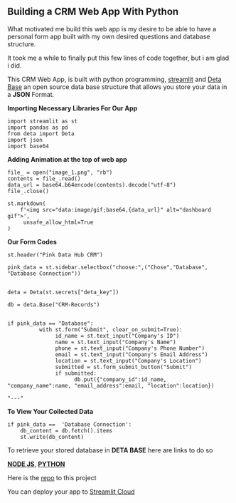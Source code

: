 ## Building a CRM Web App With Python

What motivated me build this web app is my desire to be able to have a personal form app built with my own desired questions and database structure.

It took me a while to finally put this few lines of code together, but i am glad i did.

This CRM Web App, is built with python programming, [streamlit](https://streamlit.io) and [Deta Base](https://deta.sh)  an open source data base structure that allows you store your data in a **JSON** Format.

**Importing Necessary Libraries For Our App**
```
import streamlit as st
import pandas as pd
from deta import Deta
import json
import base64
``` 
**Adding Animation at the top of web app**

```
file_ = open("image_1.png", "rb")
contents = file_.read()
data_url = base64.b64encode(contents).decode("utf-8")
file_.close()

st.markdown(
    f'<img src="data:image/gif;base64,{data_url}" alt="dashboard gif">',
     unsafe_allow_html=True
)
``` 
**Our Form Codes**

```
st.header("Pink Data Hub CRM")

pink_data = st.sidebar.selectbox("choose:",("Chose","Database", "Database Connection"))


deta = Deta(st.secrets["deta_key"])

db = deta.Base("CRM-Records")
 
          
if pink_data == "Database":
          with st.form("Submit", clear_on_submit=True):
               id_name = st.text_input("Company's ID")
               name = st.text_input("Company's Name")
               phone = st.text_input("Company's Phone Number")
               email = st.text_input("Company's Email Address")
               location = st.text_input("Company's Location")
               submitted = st.form_submit_button("Submit")
               if submitted:
                     db.put({"company_id":id_name, "company_name":name, "email_address":email, "location":location})

"---"

``` 
**To View Your Collected Data**

```
if pink_data ==  'Database Connection':
    db_content = db.fetch().items
    st.write(db_content)
``` 
To retrieve your stored database in **DETA BASE**
here are links to do so

**[NODE JS](https://docs.deta.sh/docs/base/node_tutorial/)**,
**[PYTHON](https://docs.deta.sh/docs/base/py_tutorial/)**

Here is the [repo](https://github.com/Designegycreatives/pdh-crm.py) to this project

You can deploy your app to [Streamlit Cloud](https://share.streamlit.io)